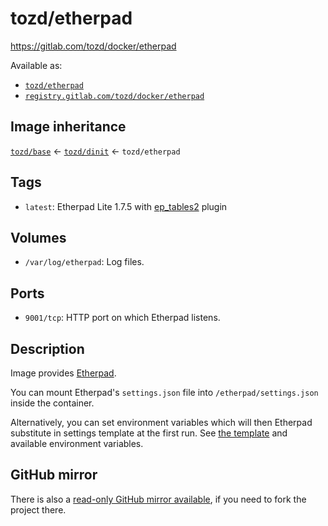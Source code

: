 # tozd/etherpad

<https://gitlab.com/tozd/docker/etherpad>

Available as:

- [`tozd/etherpad`](https://hub.docker.com/r/tozd/etherpad)
- [`registry.gitlab.com/tozd/docker/etherpad`](https://gitlab.com/tozd/docker/etherpad/container_registry)

## Image inheritance

[`tozd/base`](https://gitlab.com/tozd/docker/base) ← [`tozd/dinit`](https://gitlab.com/tozd/docker/dinit) ← `tozd/etherpad`

## Tags

- `latest`: Etherpad Lite 1.7.5 with [ep_tables2](https://github.com/seballot/ep_tables2) plugin

## Volumes

- `/var/log/etherpad`: Log files.

## Ports

- `9001/tcp`: HTTP port on which Etherpad listens.

## Description

Image provides [Etherpad](https://github.com/ether/etherpad-lite).

You can mount Etherpad's `settings.json` file into `/etherpad/settings.json` inside the container.

Alternatively, you can set environment variables which will then Etherpad substitute in settings template
at the first run. See [the template](https://github.com/tozd/etherpad-lite/blob/develop/settings.json.template) and available environment variables.

## GitHub mirror

There is also a [read-only GitHub mirror available](https://github.com/tozd/docker-etherpad),
if you need to fork the project there.

